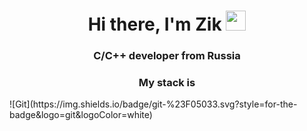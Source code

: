 <h1 align="center">Hi there, I'm Zik</a> 
<img src="https://github.com/blackcater/blackcater/raw/main/images/Hi.gif" height="32"/></h1>
<h3 align="center">C/C++ developer from Russia</h3>
<h3 align="center">My stack is</h3>
![Git](https://img.shields.io/badge/git-%23F05033.svg?style=for-the-badge&logo=git&logoColor=white)
